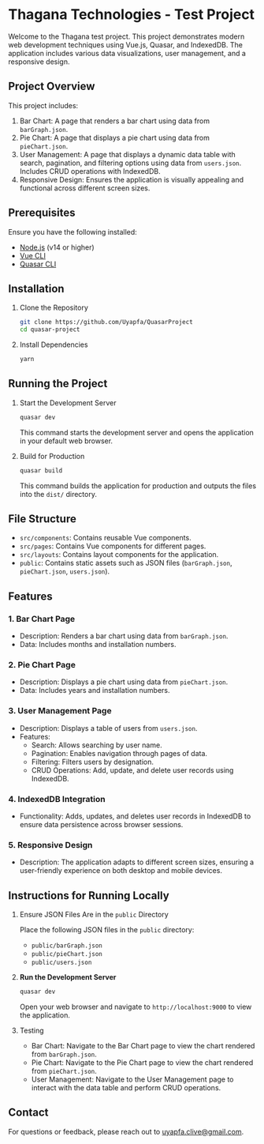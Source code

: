 # Thagana Technologies - Test Project

Welcome to the Thagana test project. This project demonstrates modern web development techniques using Vue.js, Quasar, and IndexedDB. The application includes various data visualizations, user management, and a responsive design.

## Project Overview

This project includes:

1. Bar Chart: A page that renders a bar chart using data from `barGraph.json`.
2. Pie Chart: A page that displays a pie chart using data from `pieChart.json`.
3. User Management: A page that displays a dynamic data table with search, pagination, and filtering options using data from `users.json`. Includes CRUD operations with IndexedDB.
4. Responsive Design: Ensures the application is visually appealing and functional across different screen sizes.

## Prerequisites

Ensure you have the following installed:

- [Node.js](https://nodejs.org/) (v14 or higher)
- [Vue CLI](https://cli.vuejs.org/)
- [Quasar CLI](https://quasar.dev/start/installation)

## Installation

1. Clone the Repository

   ```bash
   git clone https://github.com/Uyapfa/QuasarProject
   cd quasar-project
   ```

2. Install Dependencies

   ```bash
   yarn
   ```

## Running the Project

1. Start the Development Server

   ```bash
   quasar dev
   ```

   This command starts the development server and opens the application in your default web browser.

2. Build for Production

   ```bash
   quasar build
   ```

   This command builds the application for production and outputs the files into the `dist/` directory.

## File Structure

- `src/components`: Contains reusable Vue components.
- `src/pages`: Contains Vue components for different pages.
- `src/layouts`: Contains layout components for the application.
- `public`: Contains static assets such as JSON files (`barGraph.json`, `pieChart.json`, `users.json`).

## Features

### 1. Bar Chart Page

- Description: Renders a bar chart using data from `barGraph.json`.
- Data: Includes months and installation numbers.

### 2. Pie Chart Page

- Description: Displays a pie chart using data from `pieChart.json`.
- Data: Includes years and installation numbers.

### 3. User Management Page

- Description: Displays a table of users from `users.json`.
- Features:
  - Search: Allows searching by user name.
  - Pagination: Enables navigation through pages of data.
  - Filtering: Filters users by designation.
  - CRUD Operations: Add, update, and delete user records using IndexedDB.

### 4. IndexedDB Integration

- Functionality: Adds, updates, and deletes user records in IndexedDB to ensure data persistence across browser sessions.

### 5. Responsive Design

- Description: The application adapts to different screen sizes, ensuring a user-friendly experience on both desktop and mobile devices.

## Instructions for Running Locally

1. Ensure JSON Files Are in the `public` Directory

   Place the following JSON files in the `public` directory:

   - `public/barGraph.json`
   - `public/pieChart.json`
   - `public/users.json`

2. **Run the Development Server**

   ```bash
   quasar dev
   ```

   Open your web browser and navigate to `http://localhost:9000` to view the application.

3. Testing

   - Bar Chart: Navigate to the Bar Chart page to view the chart rendered from `barGraph.json`.
   - Pie Chart: Navigate to the Pie Chart page to view the chart rendered from `pieChart.json`.
   - User Management: Navigate to the User Management page to interact with the data table and perform CRUD operations.


## Contact

For questions or feedback, please reach out to uyapfa.clive@gmail.com.
